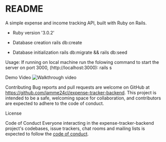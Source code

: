 # README
A simple expense and income tracking API, built with Ruby on Rails.

* Ruby version '3.0.2'


* Database creation
  rails db:create 

* Database initialization
  rails db:migrate && rails db:seed

Usage:
If running on local machine run the folowing command to start the server on port 3000, (http://localhost:3000):
  rails s

Demo Video ![Walkthrough video](https://youtu.be/id_dLnYas-U)


Contributing Bug reports and pull requests are welcome on GitHub at https://github.com/iamme24cl/expense-tracker-backend. This project is intended to be a safe, welcoming space for collaboration, and contributors are expected to adhere to the code of conduct.

License


Code of Conduct
Everyone interacting in the expense-tracker-backend project's codebases, issue trackers, chat rooms and mailing lists is expected to follow the 
[code of conduct](https://github.com/iamme24cl/expense-tracker-backend/blob/main/CODE_OF_CONDUCT.md).

